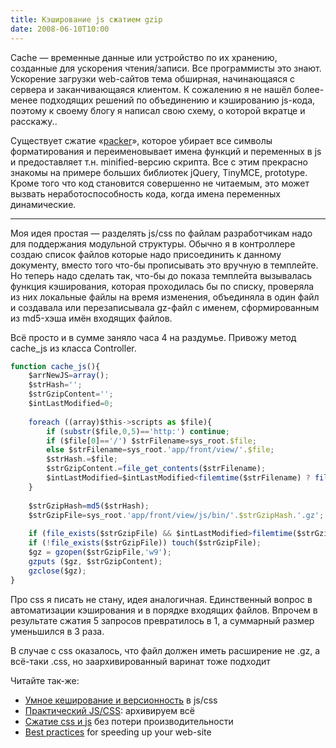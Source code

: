 ```yaml
---
title: Кэширование js сжатием gzip
date: 2008-06-10T10:00
---
```


Cache — временные данные или устройство по их хранению, созданные для ускорения чтения/записи. Все программисты это знают. Ускорение загрузки web-сайтов тема обширная, начинающаяся с сервера и заканчивающаяся клиентом. К сожалению я не нашёл более-менее подходящих решений по объединению и кэшированию js-кода, поэтому к своему блогу я написал свою схему, о которой вкратце и расскажу..

Существует сжатие «[packer](http://dean.edwards.name/packer/)», которое убирает все символы форматирования и переименовывает имена функций и переменных в js и предоставляет т.н. minified-версию скрипта. Все с этим прекрасно знакомы на примере больших библиотек jQuery, TinyMCE, prototype. Кроме того что код становится совершенно не читаемым, это может вызвать неработоспособность кода, когда имена переменных динамические.

---

Моя идея простая — разделять js/css по файлам разработчикам надо для поддержания модульной структуры. Обычно я в контроллере создаю список файлов которые надо присоединить к данному документу, вместо того что-бы прописывать это вручную в темплейте. Но теперь надо сделать так, что-бы до показа темплейта вызывалась функция кэширования, которая проходилась бы по списку, проверяла из них локальные файлы на время изменения, объединяла в один файл и создавала или перезаписывала gz-файл с именем, сформированным из md5-хэша имён входящих файлов.

Всё просто и в сумме заняло часа 4 на раздумье. Привожу метод cache_js из класса Controller.

```javascript
function cache_js(){  
	$arrNewJS=array();  
	$strHash='';  
	$strGzipContent='';  
	$intLastModified=0;  
	
	foreach ((array)$this->scripts as $file){  
		if (substr($file,0,5)=='http:') continue;  
		if ($file[0]=='/') $strFilename=sys_root.$file;  
		else $strFilename=sys_root.'app/front/view/'.$file;  
		$strHash.=$file;  
		$strGzipContent.=file_get_contents($strFilename);  
		$intLastModified=$intLastModified<filemtime($strFilename) ? filemtime($strFilename) : $intLastModified;  
	}  
	
	$strGzipHash=md5($strHash);  
	$strGzipFile=sys_root.'app/front/view/js/bin/'.$strGzipHash.'.gz';  
	  
	if (file_exists($strGzipFile) && $intLastModified>filemtime($strGzipFile) || !file_exists($strGzipFile)){  
	if (!file_exists($strGzipFile)) touch($strGzipFile);  
	$gz = gzopen($strGzipFile,'w9');  
	gzputs ($gz, $strGzipContent);  
	gzclose($gz);  
}
```

Про css я писать не стану, идея аналогичная. Единственный вопрос в автоматизации кэширования и в порядке входящих файлов. Впрочем в результате сжатия 5 запросов превратилось в 1, а суммарный размер уменьшился в 3 раза.

В случае с css оказалось, что файл должен иметь расширение не .gz, а всё-таки .css, но заархивированный варинат тоже подходит

Читайте так-же:

- [Умное кеширование и версионность](http://javascript.ru/optimize/cache-versioning) в js/css
- [Практический JS/CSS](http://webo.in/articles/habrahabr/07-gzip-all/): архивируем всё
- [Сжатие css и js](http://vectora.ru/articles-and-tutorials/49-web-technologies/117-css-js-compression-without-performance-penalties) без потери производительности
- [Best practices](http://developer.yahoo.com/performance/rules.html) for speeding up your web-site